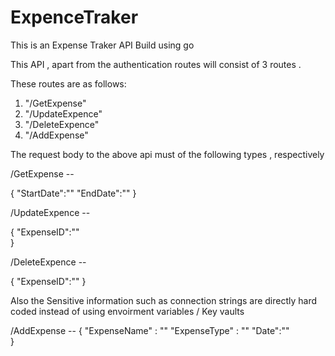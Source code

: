 # ExpenceTraker
This is an Expense Traker API Build using go 

This API , apart from the authentication routes  will consist of 3 routes . 

These routes are as follows:
  1) "/GetExpense"
  2) "/UpdateExpence"
  3) "/DeleteExpence"
  4) "/AddExpense"

The request body to the above api must of the following types , respectively

/GetExpense --


  {
    "StartDate":""
    "EndDate":""
  }

/UpdateExpence --


  {
    "ExpenseID":""    
  }

/DeleteExpence --


  {
    "ExpenseID":""
  }

  Also the Sensitive information such as connection strings are directly hard coded instead of using envoirment variables / Key vaults 
  

/AddExpense --
  {
  "ExpenseName" : ""
  "ExpenseType" : ""
    "Date":""    
  }
